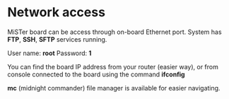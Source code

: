 # Network access

MiSTer board can be access through on-board Ethernet port. System has **FTP**, **SSH**, **SFTP** services running.

User name: **root**  Password: **1**

You can find the board IP address from your router (easier way), or from console connected to the board using the command **ifconfig**

**mc** (midnight commander) file manager is available for easier navigating.

